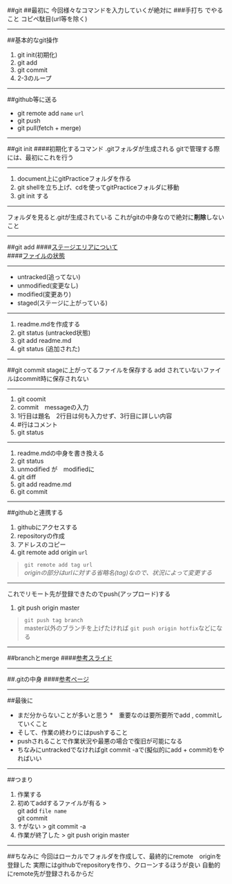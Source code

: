 ##git
##最初に
今回様々なコマンドを入力していくが絶対に
###手打ち
でやること
コピペ駄目(url等を除く)


____
##基本的なgit操作  
1. git init(初期化)
1. git add
1. git commit
1. 2-3のループ 

___
##github等に送る
* git remote add `name` `url`
* git push  
* git pull(fetch + merge)

____
##git init
####初期化するコマンド
.gitフォルダが生成される
gitで管理する際には、最初にこれを行う

___
1. document上にgitPracticeフォルダを作る
1. git shellを立ち上げ、cdを使ってgitPracticeフォルダに移動
1. git init する

___
フォルダを見ると.gitが生成されている
これがgitの中身なので絶対に**削除**しないこと

____
##git add
####[ステージエリアについて](https://git-scm.com/book/ja/v2/%E4%BD%BF%E3%81%84%E5%A7%8B%E3%82%81%E3%82%8B-Git%E3%81%AE%E5%9F%BA%E6%9C%AC)  
####[ファイルの状態](https://git-scm.com/book/ja/v2/Git-%E3%81%AE%E5%9F%BA%E6%9C%AC-%E5%A4%89%E6%9B%B4%E5%86%85%E5%AE%B9%E3%81%AE%E3%83%AA%E3%83%9D%E3%82%B8%E3%83%88%E3%83%AA%E3%81%B8%E3%81%AE%E8%A8%98%E9%8C%B2)

___
* untracked(追ってない)
* unmodified(変更なし)
* modified(変更あり)
* staged(ステージに上がっている)

___
1. readme.mdを作成する
1. git status  (untracked状態)
1. git add readme.md
1. git status (追加された)

____
##git commit
stageに上がってるファイルを保存する
add されていないファイルはcommit時に保存されない

___
1. git coomit
1. commit　messageの入力
1. 1行目は題名　2行目は何も入力せず、3行目に詳しい内容
1. \#行はコメント
1. git status

____
1. readme.mdの中身を書き換える
1. git status
1. unmodified が　modifiedに
1. git diff
1. git add readme.md
1. git commit

___
##githubと連携する

1. githubにアクセスする  
1. repositoryの作成  
1. アドレスのコピー  
1. git remote add origin  `url`
>`git remote add tag url`  
*originの部分はurlに対する省略名(tag)なので、状況によって変更する*

___
これでリモート先が登録できたのでpush(アップロード)する

1. git push origin master
>`git push tag branch`   
master以外のブランチを上げたければ `git push origin hotfix`などになる
____

##branchとmerge
####[参考スライド](http://www.slideshare.net/kotas/git-15276118?qid=7e3edc64-f41d-4601-a436-89376a0e9b83&v=&b=&from_search=1)

____
##.gitの中身
####[参考ページ](http://koseki.hatenablog.com/entry/2014/04/22/inside-git-1)

____
##最後に
* まだ分からないことが多いと思う
*　重要なのは要所要所でadd , commitしていくこと
* そして、作業の終わりにはpushすること
* pushされることで作業状況や最悪の場合で復旧が可能になる
* ちなみにuntrackedでなければgit commit -aで(擬似的にadd + commit)をやればいい

___
##つまり
1. 作業する
1. 初めてaddするファイルが有る > <br>git add `file name`<br>git commit
1. ↑がない > git commit -a
1. 作業が終了した > git push origin master

___
##ちなみに
今回はローカルでフォルダを作成して、最終的にremote　originを登録した
実際にはgithubでrepositoryを作り、クローンするほうが良い
自動的にremote先が登録されるからだ